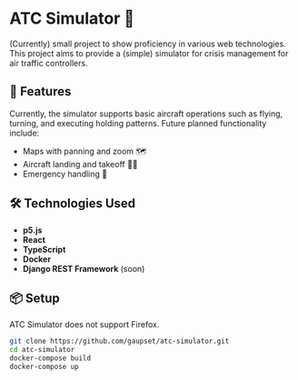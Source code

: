 # ATC Simulator 🛫

(Currently) small project to show proficiency in various web technologies. This project aims to provide a (simple) simulator for crisis management for air traffic controllers.

## 🚀 Features

Currently, the simulator supports basic aircraft operations such as flying, turning, and executing holding patterns. Future planned functionality include:

- Maps with panning and zoom 🗺️
- Aircraft landing and takeoff 🛬🛫
- Emergency handling 🚨

## 🛠️ Technologies Used

- **p5.js**
- **React**
- **TypeScript**
- **Docker**
- **Django REST Framework** (soon)

## 📦 Setup

ATC Simulator does not support Firefox.

```bash
git clone https://github.com/gaupset/atc-simulator.git
cd atc-simulator
docker-compose build
docker-compose up
```
